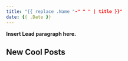```yaml
---
title: "{{ replace .Name "-" " " | title }}"
date: {{ .Date }}
---
```


**Insert Lead paragraph here.**

## New Cool Posts
